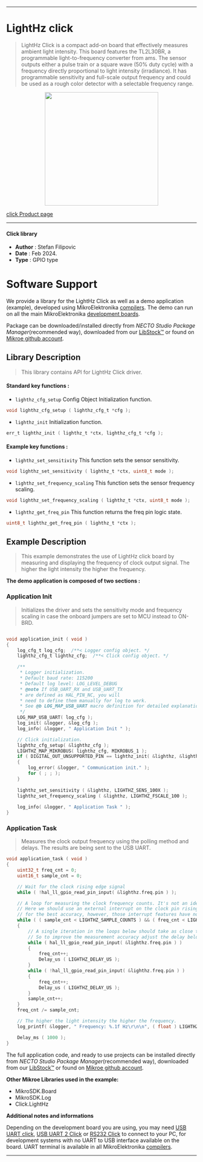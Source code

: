 
---
# LightHz click

> LightHz Click is a compact add-on board that effectively measures ambient light intensity. This board features the TL2L30BR, a programmable light-to-frequency converter from ams. The sensor outputs either a pulse train or a square wave (50% duty cycle) with a frequency directly proportional to light intensity (irradiance). It has programmable sensitivity and full-scale output frequency and could be used as a rough color detector with a selectable frequency range.

<p align="center">
  <img src="https://download.mikroe.com/images/click_for_ide/lighthz_click.png" height=300px>
</p>

[click Product page](https://www.mikroe.com/lighthz-click)

---


#### Click library

- **Author**        : Stefan Filipovic
- **Date**          : Feb 2024.
- **Type**          : GPIO type


# Software Support

We provide a library for the LightHz Click
as well as a demo application (example), developed using MikroElektronika
[compilers](https://www.mikroe.com/necto-studio).
The demo can run on all the main MikroElektronika [development boards](https://www.mikroe.com/development-boards).

Package can be downloaded/installed directly from *NECTO Studio Package Manager*(recommended way), downloaded from our [LibStock&trade;](https://libstock.mikroe.com) or found on [Mikroe github account](https://github.com/MikroElektronika/mikrosdk_click_v2/tree/master/clicks).

## Library Description

> This library contains API for LightHz Click driver.

#### Standard key functions :

- `lighthz_cfg_setup` Config Object Initialization function.
```c
void lighthz_cfg_setup ( lighthz_cfg_t *cfg );
```

- `lighthz_init` Initialization function.
```c
err_t lighthz_init ( lighthz_t *ctx, lighthz_cfg_t *cfg );
```

#### Example key functions :

- `lighthz_set_sensitivity` This function sets the sensor sensitivity.
```c
void lighthz_set_sensitivity ( lighthz_t *ctx, uint8_t mode );
```

- `lighthz_set_frequency_scaling` This function sets the sensor frequency scaling.
```c
void lighthz_set_frequency_scaling ( lighthz_t *ctx, uint8_t mode );
```

- `lighthz_get_freq_pin` This function returns the freq pin logic state.
```c
uint8_t lighthz_get_freq_pin ( lighthz_t *ctx );
```

## Example Description

> This example demonstrates the use of LightHz click board by measuring and displaying the frequency of clock output signal.
The higher the light intensity the higher the frequency.

**The demo application is composed of two sections :**

### Application Init

> Initializes the driver and sets the sensitivity mode and frequency scaling in case the onboard jumpers are set to MCU instead to ON-BRD.

```c

void application_init ( void )
{
    log_cfg_t log_cfg;  /**< Logger config object. */
    lighthz_cfg_t lighthz_cfg;  /**< Click config object. */

    /** 
     * Logger initialization.
     * Default baud rate: 115200
     * Default log level: LOG_LEVEL_DEBUG
     * @note If USB_UART_RX and USB_UART_TX 
     * are defined as HAL_PIN_NC, you will 
     * need to define them manually for log to work. 
     * See @b LOG_MAP_USB_UART macro definition for detailed explanation.
     */
    LOG_MAP_USB_UART( log_cfg );
    log_init( &logger, &log_cfg );
    log_info( &logger, " Application Init " );

    // Click initialization.
    lighthz_cfg_setup( &lighthz_cfg );
    LIGHTHZ_MAP_MIKROBUS( lighthz_cfg, MIKROBUS_1 );
    if ( DIGITAL_OUT_UNSUPPORTED_PIN == lighthz_init( &lighthz, &lighthz_cfg ) ) 
    {
        log_error( &logger, " Communication init." );
        for ( ; ; );
    }
    
    lighthz_set_sensitivity ( &lighthz, LIGHTHZ_SENS_100X );
    lighthz_set_frequency_scaling ( &lighthz, LIGHTHZ_FSCALE_100 );
    
    log_info( &logger, " Application Task " );
}

```

### Application Task

> Measures the clock output frequency using the polling method and delays. The results are being sent to the USB UART.

```c
void application_task ( void )
{
    uint32_t freq_cnt = 0;
    uint16_t sample_cnt = 0;

    // Wait for the clock rising edge signal
    while ( !hal_ll_gpio_read_pin_input( &lighthz.freq.pin ) );

    // A loop for measuring the clock frequency counts. It's not an ideal implementation.
    // Here we should use an external interrupt on the clock pin rising edge and a timer interrupt
    // for the best accuracy, however, those interrupt features have not yet been implemented in the SDK. 
    while ( ( sample_cnt < LIGHTHZ_SAMPLE_COUNTS ) && ( freq_cnt < LIGHTHZ_MAX_COUNTS_PER_S ) )
    {
        // A single iteration in the loops below should take as close to 10us as possible
        // So to improve the measurement accuracy adjust the delay below for your system
        while ( hal_ll_gpio_read_pin_input( &lighthz.freq.pin ) )
        {
            freq_cnt++;
            Delay_us ( LIGHTHZ_DELAY_US );
        }
        while ( !hal_ll_gpio_read_pin_input( &lighthz.freq.pin ) )
        {
            freq_cnt++;
            Delay_us ( LIGHTHZ_DELAY_US );
        }
        sample_cnt++;
    }
    freq_cnt /= sample_cnt;

    // The higher the light intensity the higher the frequency.
    log_printf( &logger, " Frequency: %.1f Hz\r\n\n", ( float ) LIGHTHZ_MAX_COUNTS_PER_S / freq_cnt );

    Delay_ms ( 1000 );
}
```

The full application code, and ready to use projects can be installed directly from *NECTO Studio Package Manager*(recommended way), downloaded from our [LibStock&trade;](https://libstock.mikroe.com) or found on [Mikroe github account](https://github.com/MikroElektronika/mikrosdk_click_v2/tree/master/clicks).

**Other Mikroe Libraries used in the example:**

- MikroSDK.Board
- MikroSDK.Log
- Click.LightHz

**Additional notes and informations**

Depending on the development board you are using, you may need
[USB UART click](https://www.mikroe.com/usb-uart-click),
[USB UART 2 Click](https://www.mikroe.com/usb-uart-2-click) or
[RS232 Click](https://www.mikroe.com/rs232-click) to connect to your PC, for
development systems with no UART to USB interface available on the board. UART
terminal is available in all MikroElektronika
[compilers](https://shop.mikroe.com/compilers).

---

